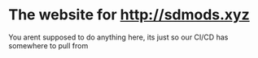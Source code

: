 # The website for <http://sdmods.xyz>

You arent supposed to do anything here, its just so our CI/CD has somewhere to pull from
